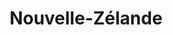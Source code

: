 ---
layout: category
title: Nouvelle-Zélande
category_slug: nz
category_name: Nouvelle-Zélande
category_description: Vous trouverez ici les posts relatifs à la partie néo-zélandaise de notre voyage
category_feature_image: post-assets/spain.jpg
parmalink: /category/nz/
---